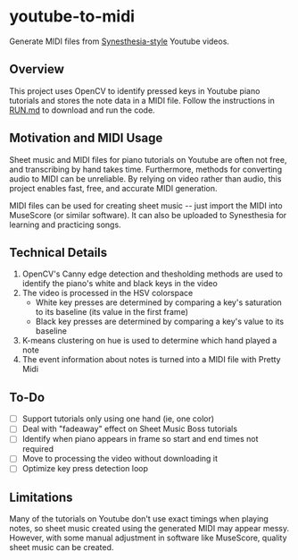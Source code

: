 # youtube-to-midi
Generate MIDI files from [Synesthesia-style](https://www.youtube.com/watch?v=QCNVEsk3pcw) Youtube videos. 

## Overview
This project uses OpenCV to identify pressed keys in Youtube piano tutorials and stores the note data in a MIDI file. Follow the instructions in [RUN.md](RUN.md) to download and run the code.

## Motivation and MIDI Usage
Sheet music and MIDI files for piano tutorials on Youtube are often not free, and transcribing by hand takes time. Furthermore, methods for converting audio to MIDI can be unreliable. By relying on video rather than audio, this project enables fast, free, and accurate MIDI generation.

MIDI files can be used for creating sheet music -- just import the MIDI into MuseScore (or similar software). It can also be uploaded to Synesthesia for learning and practicing songs.

## Technical Details
1. OpenCV's Canny edge detection and thesholding methods are used to identify the piano's white and black keys in the video
2. The video is processed in the HSV colorspace
    * White key presses are determined by comparing a key's saturation to its baseline (its value in the first frame)
    * Black key presses are determined by comparing a key's value to its baseline
3. K-means clustering on hue is used to determine which hand played a note
4. The event information about notes is turned into a MIDI file with Pretty Midi

## To-Do
- [ ] Support tutorials only using one hand (ie, one color)
- [ ] Deal with "fadeaway" effect on Sheet Music Boss tutorials
- [ ] Identify when piano appears in frame so start and end times not required
- [ ] Move to processing the video without downloading it
- [ ] Optimize key press detection loop

## Limitations
Many of the tutorials on Youtube don't use exact timings when playing notes, so sheet music created using the generated MIDI may appear messy. However, with some manual adjustment in software like MuseScore, quality sheet music can be created.
